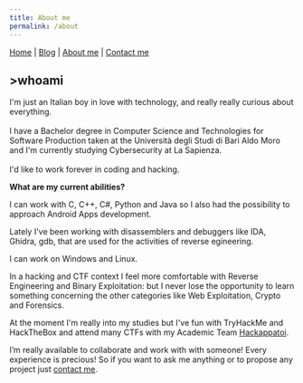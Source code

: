 ```yaml
---
title: About me
permalink: /about
---
```

[Home](index.md) | [Blog](blog.md) | [About me](about.md) | [Contact me](contact.md)
## >whoami

I'm just an Italian boy in love with technology, and really really curious about everything.<br /><br />I have a Bachelor degree in Computer Science and Technologies for Software Production taken at the Università degli Studi di Bari Aldo Moro and I'm currently studying Cybersecurity at La Sapienza.<br /><br />I'd like to work forever in coding and hacking.

**What are my current abilities?**

I can work with C, C++, C#, Python and Java so I also had the possibility to approach Android Apps development.

Lately I've been working with disassemblers and debuggers like IDA, Ghidra, gdb, that are used for the activities of reverse egineering.

I can work on Windows and Linux.

In a hacking and CTF context I feel more comfortable with Reverse Engineering and Binary Exploitation: but I never lose the opportunity to learn something concerning the other categories like Web Exploitation, Crypto and Forensics.

At the moment I'm really into my studies but I've fun with TryHackMe and HackTheBox and attend many CTFs with my Academic Team [Hackappatoi](https://hackappatoi.github.io/).

I’m really available to collaborate and work with with someone! Every experience is precious! So if you want to ask me anything or to propose any project just [contact me](contact.md).

